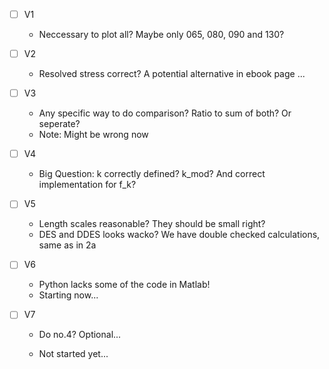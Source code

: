 - [ ] V1

  - Neccessary to plot all? Maybe only 065, 080, 090 and 130?

- [ ] V2

  - Resolved stress correct? A potential alternative in ebook page ...

- [ ] V3

  - Any specific way to do comparison? Ratio to sum of both? Or seperate?
  - Note: Might be wrong now

- [ ] V4

  - Big Question: k correctly defined? k_mod? And correct implementation for f_k?

- [ ] V5

  - Length scales reasonable? They should be small right?
  - DES and DDES looks wacko? We have double checked calculations, same as in 2a

- [ ] V6

  - Python lacks some of the code in Matlab!
  - Starting now...

- [ ] V7

  - Do no.4? Optional...
  
  - Not started yet...
  
  